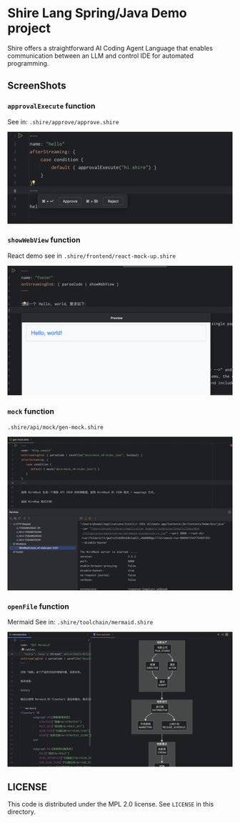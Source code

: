 # Shire Lang Spring/Java Demo project

Shire offers a straightforward AI Coding Agent Language
that enables communication between an LLM and control IDE for automated programming.

## ScreenShots

### `approvalExecute` function

See in: `.shire/approve/approve.shire`

![](screenshots/approval-execute.png)

### `showWebView` function

React demo see in `.shire/frontend/react-mock-up.shire`

![](screenshots/webview-hello-world.png)

### `mock` function

`.shire/api/mock/gen-mock.shire`

![](screenshots/mock-server-wiremock.png)

### `openFile` function

Mermaid See in: `.shire/toolchain/mermaid.shire`

![](screenshots/mermaid.png)

## LICENSE

This code is distributed under the MPL 2.0 license. See `LICENSE` in this directory.
